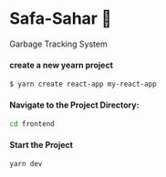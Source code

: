 # Safa-Sahar 🌆

Garbage Tracking System

#### create a new yearn project

```bash
$ yarn create react-app my-react-app
```

#### Navigate to the Project Directory:

```bash
cd frontend
```

#### Start the Project

```bash
yarn dev
```
